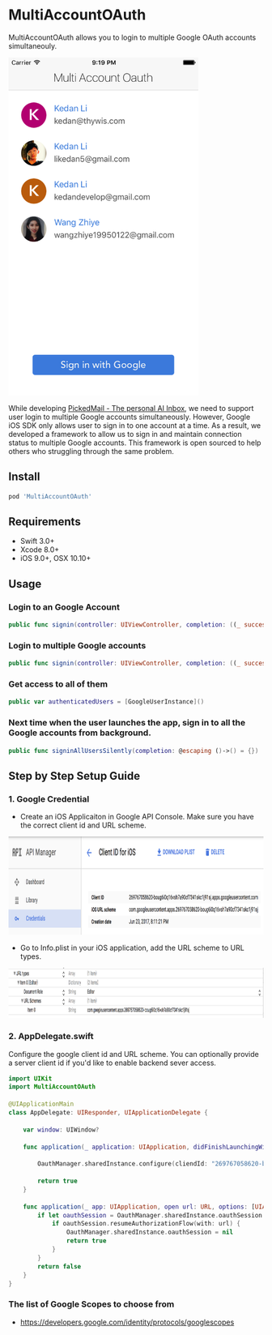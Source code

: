 # MultiAccountOAuth

MultiAccountOAuth allows you to login to multiple Google OAuth accounts simultaneouly. 

<img src="img/screenshot.png" width="375" height="667"/>

While developing [PickedMail - The personal AI Inbox](https://itunes.apple.com/us/app/pickedmail/id1244830423?mt=8), we need to support user login to multiple Google accounts simultaneously. However, Google iOS SDK only allows user to sign in to one account at a time. As a result, we developed a framework to allow us to sign in and maintain connection status to multiple Google accounts. This framework is open sourced to help others who struggling through the same problem.

## Install
```ruby
pod 'MultiAccountOAuth'
```

## Requirements
* Swift 3.0+
* Xcode 8.0+
* iOS 9.0+, OSX 10.10+

## Usage

### Login to an Google Account

```swift
public func signin(controller: UIViewController, completion: ((_ success: Bool, _ user: GoogleUserInstance?, _ error: String?) -> ())?)
```

### Login to multiple Google accounts

```swift
public func signin(controller: UIViewController, completion: ((_ success: Bool, _ user: GoogleUserInstance?, _ error: String?) -> ())?)
```

### Get access to all of them 

```swift
public var authenticatedUsers = [GoogleUserInstance]()
```

### Next time when the user launches the app, sign in to all the Google accounts from background.

```swift
public func signinAllUsersSilently(completion: @escaping ()->() = {})
```


## Step by Step Setup Guide

### 1. Google Credential

* Create an iOS Applicaiton in Google API Console. Make sure you have the correct client id and URL scheme.

<img src="img/instruction1.png" width="888" height="194"/>

* Go to Info.plist in your iOS application, add the URL scheme to URL types.

<img src="img/instruction2.png" width="1080" height="99"/>

### 2. AppDelegate.swift

Configure the google client id and URL scheme. You can optionally provide a server client id if you'd like to enable backend sever access.

```swift
import UIKit
import MultiAccountOAuth

@UIApplicationMain
class AppDelegate: UIResponder, UIApplicationDelegate {

    var window: UIWindow?

    func application(_ application: UIApplication, didFinishLaunchingWithOptions launchOptions: [UIApplicationLaunchOptionsKey: Any]?) -> Bool {

        OauthManager.sharedInstance.configure(cliendId: "269767058620-boug6i0q16vsh7a90cf7341skc1j91sj.apps.googleusercontent.com", scope: ["email"], urlScheme: "com.googleusercontent.apps.269767058620-boug6i0q16vsh7a90cf7341skc1j91sj", serverCliendId: nil)

        return true
    }

    func application(_ app: UIApplication, open url: URL, options: [UIApplicationOpenURLOptionsKey : Any] = [:]) -> Bool {
        if let oauthSession = OauthManager.sharedInstance.oauthSession {
            if oauthSession.resumeAuthorizationFlow(with: url) {
                OauthManager.sharedInstance.oauthSession = nil
                return true
            }
        }
        return false
    }
}

```

### The list of Google Scopes to choose from

* https://developers.google.com/identity/protocols/googlescopes

